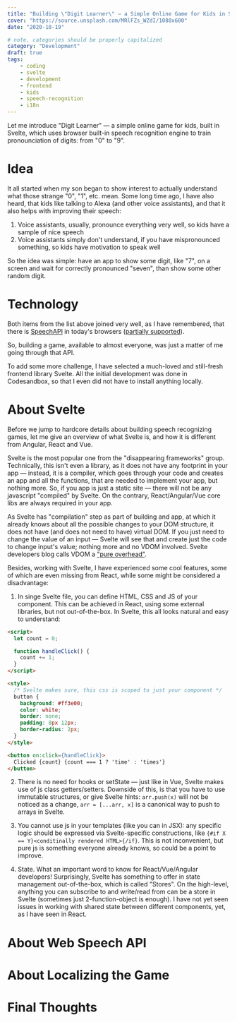 ```yaml
---
title: "Building \"Digit Learner\" — a Simple Online Game for Kids in Svelte, using SpeechRecognition and I18n"
cover: "https://source.unsplash.com/MRlFZs_WZdI/1080x600"
date: "2020-10-19"

# note, categories should be properly capitalized
category: "Development"
draft: true
tags:
    - coding
    - svelte
    - development
    - frontend
    - kids
    - speech-recognition
    - i18n
---
```


Let me introduce "Digit Learner" — a simple online game for kids, built in Svelte, which uses browser built-in speech recognition engine to train
pronounciation of digits: from "0" to "9".

# Idea

It all started when my son began to show interest to actually understand what those strange "0", "1", etc. mean. 
Some long time ago, I have also heard, that kids like talking to Alexa (and other voice assistants), and that
it also helps with improving their speech:

1. Voice assistants, usually, pronounce everything very well, so kids have a sample of nice speech
2. Voice assistants simply don't understand, if you have mispronounced something, so kids have motivation to speak well

So the idea was simple: have an app to show some digit, like "7", on a screen 
and wait for correctly pronounced "seven", than show some other random digit.

# Technology

Both items from the list above joined very well, as I have remembered, that there is 
[SpeechAPI](https://developer.mozilla.org/en-US/docs/Web/API/Web_Speech_API) in today's browsers 
([partially supported](https://caniuse.com/?search=speech)). 

So, building a game, available to almost everyone, was just a matter of me going through that API. 

To add some more challenge, I have selected a much-loved and still-fresh frontend library Svelte.
All the initial development was done in Codesandbox, so that I even did not have to install anything locally.

# About Svelte

Before we jump to hardcore details about building speech recognizing games, let me give an overview of what Svelte is, and how it is different 
from Angular, React and Vue. 

Svelte is the most popular one from the "disappearing frameworks" group. Technically, this isn't even a library, as it does 
not have any footprint in your app — instead, it is a compiler, which goes through your code and creates an app and all the 
functions, that are needed to implement your app, but nothing more. So, if you app is just a static site — there will not be 
any javascript "compiled" by Svelte. On the contrary, React/Angular/Vue core libs are always required in your app.

As Svelte has "compilation" step as part of building and app, at which it already knows about all the possible changes
to your DOM structure, it does not have (and does not need to have) virtual DOM. If you just need to change the value of an
input — Svelte will see that and create just the code to change input's value; nothing more and no VDOM involved. Svelte 
developers blog calls VDOM a ["pure overhead"](https://svelte.dev/blog/virtual-dom-is-pure-overhead).

Besides, working with Svelte, I have experienced some cool features, some of which are even missing from React, while some might
be considered a disadvantage:

1. In singe Svelte file, you can define HTML, CSS and JS of your component. This can be achieved in React, using some external libraries, but 
not out-of-the-box. In Svelte, this all looks natural and easy to understand:

  ```html
  <script>
    let count = 0;

    function handleClick() {
      count += 1;
    }
  </script>

  <style>
    /* Svelte makes sure, this css is scoped to just your component */
    button {
      background: #ff3e00;
      color: white;
      border: none;
      padding: 8px 12px;
      border-radius: 2px;
    }
  </style>

  <button on:click={handleClick}>
    Clicked {count} {count === 1 ? 'time' : 'times'}
  </button>
  ```
  
2. There is no need for hooks or setState — just like in Vue, Svelte makes use of js class getters/setters. Downside of this, is that you
have to use immutable structures, or give Svelte hints: `arr.push(x)` will not be noticed as a change, `arr = [...arr, x]` is a 
canonical way to push to arrays in Svelte.

3. You cannot use js in your templates (like you can in JSX): any specific logic should be expressed via Svelte-specific constructions, like 
`{#if X == Y}<conditinally rendered HTML>{/if}`. This is not inconvenient, but pure js is something everyone already knows, so could be a
point to improve.

4. State. What an important word to know for React/Vue/Angular developers! Surprisingly, Svelte has something to offer in state 
management out-of-the-box, which is called "Stores". On the high-level, anything you can subscribe to and write/read from can be
a store in Svelte (sometimes just 2-function-object is enough). I have not yet seen issues in working with shared state between
different components, yet, as I have seen in React. 

# About Web Speech API

# About Localizing the Game

# Final Thoughts

